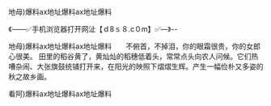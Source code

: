 地母)爆料ax地址爆料ax地址爆料

《——✅手机浏览器打开网沚【ｄ8ｓ８.c０m】✅—》--

地母)爆料ax地址爆料ax地址爆料　　不俯首，不掉泪，你的眼霜很贵，你的女郎心很美。
田里的稻谷黄了，黄灿灿的稻穗低着头，常常点头向农人问候。它们热嘈杂闹、大张旗鼓统铺打开来，在阳光的映照下熠熠生辉。产生一幅俭朴又多姿的秋之故乡画。





看阿)爆料ax地址爆料ax地址爆料
